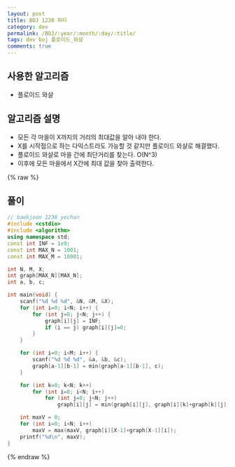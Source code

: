 ```yaml
---
layout: post
title: BOJ 1238 파티
category: dev
permalink: /BOJ/:year/:month/:day/:title/
tags: dev boj 플로이드_와샬
comments: true
---
```

## 사용한 알고리즘
- 플로이드 와샬

## 알고리즘 설명
- 모든 각 마을이 X까지의 거리의 최대값을 알아 내야 한다.
- X를 시작점으로 하는 다익스트라도 가능할 것 같지만 플로이드 와샬로 해결했다.
- 플로이드 와샬로 마을 간에 최단거리를 찾는다. O(N^3)
- 이후에 모든 마을에서 X간에 최대 값을 찾아 출력한다.

{% raw %}
## 풀이
```c++
// baekjoon 1238 yechan
#include <cstdio>
#include <algorithm>
using namespace std;
const int INF = 1e9;
const int MAX_N = 1001;
const int MAX_M = 10001;

int N, M, X;
int graph[MAX_N][MAX_N];
int a, b, c;

int main(void) {
    scanf("%d %d %d", &N, &M, &X);
    for (int i=0; i<N; i++) {
        for (int j=0; j<N; j++) {
            graph[i][j] = INF;
            if (i == j) graph[i][j]=0;
        }
    }

    for (int i=0; i<M; i++) {
        scanf("%d %d %d", &a, &b, &c);
        graph[a-1][b-1] = min(graph[a-1][b-1], c);
    }

    for (int k=0; k<N; k++)
        for (int i=0; i<N; i++)
            for (int j=0; j<N; j++)
                graph[i][j] = min(graph[i][j], graph[i][k]+graph[k][j]);

    int maxV = 0;
    for (int i=0; i<N; i++)
        maxV = max(maxV, graph[i][X-1]+graph[X-1][i]);
    printf("%d\n", maxV);
}
```
{% endraw %}

